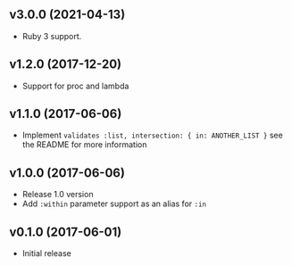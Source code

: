 ## v3.0.0 (2021-04-13)

- Ruby 3 support.

## v1.2.0 (2017-12-20)

  - Support for proc and lambda

## v1.1.0 (2017-06-06)

  - Implement `validates :list, intersection: { in: ANOTHER_LIST }` see the README for more information

## v1.0.0 (2017-06-06)

  - Release 1.0 version
  - Add `:within` parameter support as an alias for `:in`

## v0.1.0 (2017-06-01)

  - Initial release

